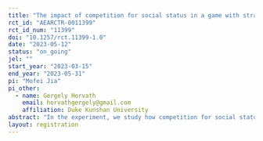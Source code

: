 ```yaml
---
title: "The impact of competition for social status in a game with strategic complementarities and network formation"
rct_id: "AEARCTR-0011399"
rct_id_num: "11399"
doi: "10.1257/rct.11399-1.0"
date: "2023-05-12"
status: "on_going"
jel: ""
start_year: "2023-03-15"
end_year: "2023-05-31"
pi: "Mofei Jia"
pi_other:
  - name: Gergely Horvath
    email: horvathgergely@gmail.com
    affiliation: Duke Kunshan University
abstract: "In the experiment, we study how competition for social status affects individual’s effort level and linking decisions within a social network. We assume homogeneous agents with general linear-quadratic payoff functions where their effort levels exhibit strategic complementarity and positive externality. With costly effort and linking decisions, we introduce two settings on status competition, i.e., monetary status benefits and information on relative position within the group in terms of payoffs, to see whether status competition can increase collaborative effort provision, therefore enhance efficiency. "
layout: registration
---
```


